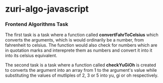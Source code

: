 # zuri-algo-javascript

### Frontend Algorithms Task
The first task is a task where a function called **convertFahrToCelsius** which converts the arguments, which is would ordinarily be a number, from fahrenheit to celsius. The function would also check for numbers which are in quotation marks and intereprete them as numbers and convert it into it into its celsius equivalent.

The second task is a task where a function called **checkYuGiOh** is created to converts the argument into an array from 1 to the argument's value while substituting the values of mutliples of 2, 3 or 5 into yu, gi or oh respectively.
